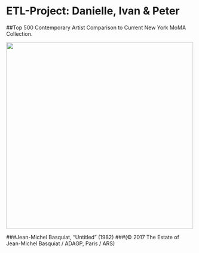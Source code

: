 # ETL-Project: Danielle, Ivan & Peter
##Top 500 Contemporary Artist Comparison to Current New York MoMA Collection.

<img src="https://hyperallergic.com/wp-content/uploads/2017/05/9761-lot-24.jpg" width="500" align="middle">

###Jean-Michel Basquiat, “Untitled” (1982) 
###(© 2017 The Estate of Jean-Michel Basquiat / ADAGP, Paris / ARS)

